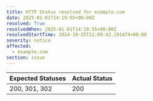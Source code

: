 ```yaml
---
title: HTTP Status resolved for example.com
date: 2025-01-01T14:19:55+00:00Z
resolved: True
resolvedWhen: 2025-01-01T14:19:55+00:00Z
resolvedStartTime: 2024-10-25T21:09:43.191474+00:00
severity: notice
affected:
  - example.com
section: issue
---
```


| Expected Statuses | Actual Status  |
|-------------------|----------------|
| 200, 301, 302 | 200 |
